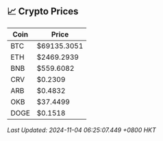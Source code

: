 ## 📈 Crypto Prices

| Coin | Price |
| ---- | ----- |
| BTC | $69135.3051 |
| ETH | $2469.2939 |
| BNB | $559.6082 |
| CRV | $0.2309 |
| ARB | $0.4832 |
| OKB | $37.4499 |
| DOGE | $0.1518 |

_Last Updated: 2024-11-04 06:25:07.449 +0800 HKT_